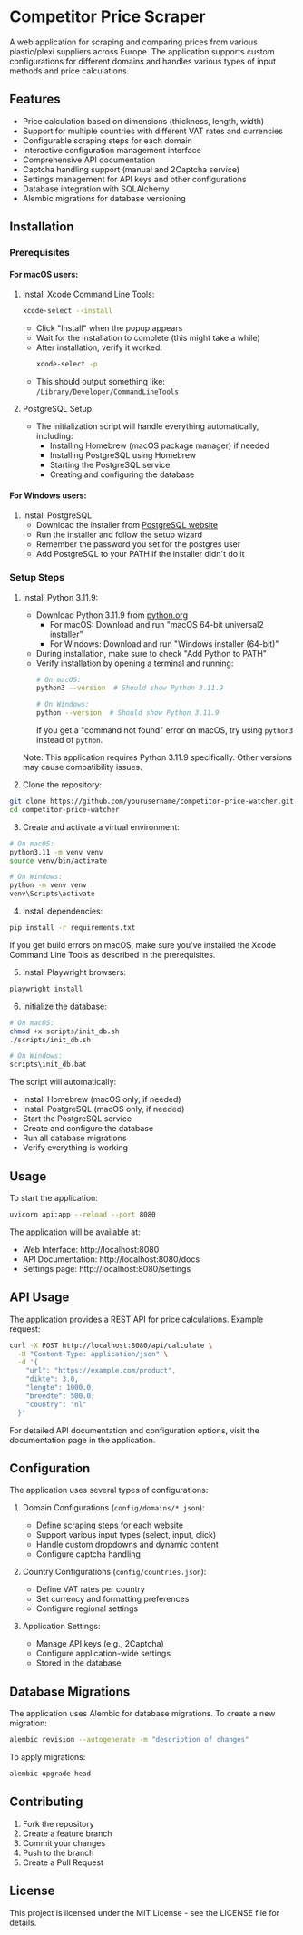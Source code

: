 # Competitor Price Scraper

A web application for scraping and comparing prices from various plastic/plexi suppliers across Europe. The application supports custom configurations for different domains and handles various types of input methods and price calculations.

## Features

- Price calculation based on dimensions (thickness, length, width)
- Support for multiple countries with different VAT rates and currencies
- Configurable scraping steps for each domain
- Interactive configuration management interface
- Comprehensive API documentation
- Captcha handling support (manual and 2Captcha service)
- Settings management for API keys and other configurations
- Database integration with SQLAlchemy
- Alembic migrations for database versioning

## Installation

### Prerequisites

#### For macOS users:
1. Install Xcode Command Line Tools:
   ```bash
   xcode-select --install
   ```
   - Click "Install" when the popup appears
   - Wait for the installation to complete (this might take a while)
   - After installation, verify it worked:
     ```bash
     xcode-select -p
     ```
   - This should output something like: `/Library/Developer/CommandLineTools`

2. PostgreSQL Setup:
   - The initialization script will handle everything automatically, including:
     - Installing Homebrew (macOS package manager) if needed
     - Installing PostgreSQL using Homebrew
     - Starting the PostgreSQL service
     - Creating and configuring the database

#### For Windows users:
1. Install PostgreSQL:
   - Download the installer from [PostgreSQL website](https://www.postgresql.org/download/windows/)
   - Run the installer and follow the setup wizard
   - Remember the password you set for the postgres user
   - Add PostgreSQL to your PATH if the installer didn't do it

### Setup Steps

1. Install Python 3.11.9:
   - Download Python 3.11.9 from [python.org](https://www.python.org/downloads/release/python-3119/)
     - For macOS: Download and run "macOS 64-bit universal2 installer"
     - For Windows: Download and run "Windows installer (64-bit)"
   - During installation, make sure to check "Add Python to PATH"
   - Verify installation by opening a terminal and running:
     ```bash
     # On macOS:
     python3 --version  # Should show Python 3.11.9

     # On Windows:
     python --version  # Should show Python 3.11.9
     ```
     If you get a "command not found" error on macOS, try using `python3` instead of `python`.

   Note: This application requires Python 3.11.9 specifically. Other versions may cause compatibility issues.

2. Clone the repository:
```bash
git clone https://github.com/yourusername/competitor-price-watcher.git
cd competitor-price-watcher
```

3. Create and activate a virtual environment:
```bash
# On macOS:
python3.11 -m venv venv
source venv/bin/activate

# On Windows:
python -m venv venv
venv\Scripts\activate
```

4. Install dependencies:
```bash
pip install -r requirements.txt
```
If you get build errors on macOS, make sure you've installed the Xcode Command Line Tools as described in the prerequisites.

5. Install Playwright browsers:
```bash
playwright install
```

6. Initialize the database:
```bash
# On macOS:
chmod +x scripts/init_db.sh
./scripts/init_db.sh

# On Windows:
scripts\init_db.bat
```
The script will automatically:
- Install Homebrew (macOS only, if needed)
- Install PostgreSQL (macOS only, if needed)
- Start the PostgreSQL service
- Create and configure the database
- Run all database migrations
- Verify everything is working

## Usage

To start the application:

```bash
uvicorn api:app --reload --port 8080
```

The application will be available at:
- Web Interface: http://localhost:8080
- API Documentation: http://localhost:8080/docs
- Settings page: http://localhost:8080/settings

## API Usage

The application provides a REST API for price calculations. Example request:

```bash
curl -X POST http://localhost:8080/api/calculate \
  -H "Content-Type: application/json" \
  -d '{
    "url": "https://example.com/product",
    "dikte": 3.0,
    "lengte": 1000.0,
    "breedte": 500.0,
    "country": "nl"
  }'
```

For detailed API documentation and configuration options, visit the documentation page in the application.

## Configuration

The application uses several types of configurations:

1. Domain Configurations (`config/domains/*.json`):
   - Define scraping steps for each website
   - Support various input types (select, input, click)
   - Handle custom dropdowns and dynamic content
   - Configure captcha handling

2. Country Configurations (`config/countries.json`):
   - Define VAT rates per country
   - Set currency and formatting preferences
   - Configure regional settings

3. Application Settings:
   - Manage API keys (e.g., 2Captcha)
   - Configure application-wide settings
   - Stored in the database

## Database Migrations

The application uses Alembic for database migrations. To create a new migration:

```bash
alembic revision --autogenerate -m "description of changes"
```

To apply migrations:

```bash
alembic upgrade head
```

## Contributing

1. Fork the repository
2. Create a feature branch
3. Commit your changes
4. Push to the branch
5. Create a Pull Request

## License

This project is licensed under the MIT License - see the LICENSE file for details.

